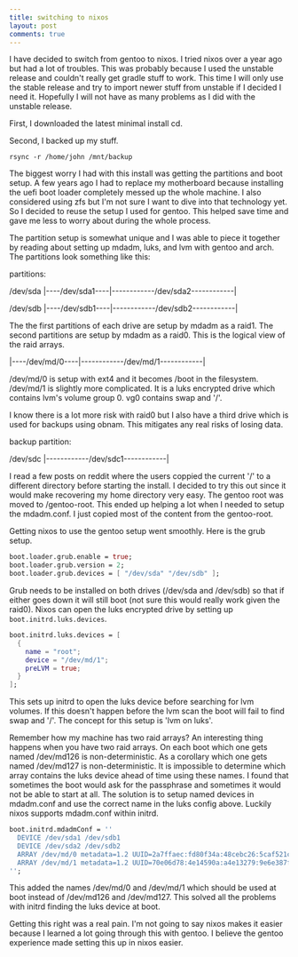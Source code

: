 ```yaml
---
title: switching to nixos
layout: post
comments: true
---
```


I have decided to switch from gentoo to nixos. I tried nixos over a year ago but had a lot of troubles. This was
probably because I used the unstable release and couldn't really get gradle stuff to work. This time I will only use
the stable release and try to import newer stuff from unstable if I decided I need it. Hopefully I will not have as
many problems as I did with the unstable release.

First, I downloaded the latest minimal install cd.

Second, I backed up my stuff.

    rsync -r /home/john /mnt/backup


The biggest worry I had with this install was getting the partitions and boot setup. A few years ago I had to replace
my motherboard because installing the uefi boot loader completely messed up the whole machine. I also considered using
zfs but I'm not sure I want to dive into that technology yet. So I decided to reuse the setup I used for gentoo. This
helped save time and gave me less to worry about during the whole process.

The partition setup is somewhat unique and I was able to piece it together by reading about setting up mdadm,
luks, and lvm with gentoo and arch. The partitions look something like this:

partitions:

/dev/sda
|----/dev/sda1----|------------/dev/sda2------------|

/dev/sdb
|----/dev/sdb1----|------------/dev/sdb2------------|

The the first partitions of each drive are setup by mdadm as a raid1. The second partitions are setup by mdadm as a
raid0. This is the logical view of the raid arrays.

|----/dev/md/0----|------------/dev/md/1------------|

/dev/md/0 is setup with ext4 and it becomes /boot in the filesystem. /dev/md/1 is slightly more complicated. It is a
luks encrypted drive which contains lvm's volume group 0. vg0 contains swap and '/'.

I know there is a lot more risk with raid0 but I also have a third drive which is used for backups using obnam. This
mitigates any real risks of losing data.

backup partition:

/dev/sdc
|------------/dev/sdc1------------|

I read a few posts on reddit where the users coppied the current '/' to a different directory before starting the
install. I decided to try this out since it would make recovering my home directory very easy. The gentoo root was
moved to /gentoo-root. This ended up helping a lot when I needed to setup the mdadm.conf. I just copied most of the
content from the gentoo-root.

Getting nixos to use the gentoo setup went smoothly. Here is the grub setup.

```nix
boot.loader.grub.enable = true;
boot.loader.grub.version = 2;
boot.loader.grub.devices = [ "/dev/sda" "/dev/sdb" ];
```

Grub needs to be installed on both drives (/dev/sda and /dev/sdb) so that if either goes down it will still boot (not
sure this would really work given the raid0). Nixos can open the luks encrypted drive by setting up
`boot.initrd.luks.devices`.

```nix
boot.initrd.luks.devices = [
  {
    name = "root";
    device = "/dev/md/1";
    preLVM = true;
  }
];
```

This sets up initrd to open the luks device before searching for lvm volumes. If this doesn't happen before the lvm
scan the boot will fail to find swap and '/'. The concept for this setup is 'lvm on luks'.

Remember how my machine has two raid arrays? An interesting thing happens when you have two raid arrays. On each boot
which one gets named /dev/md126 is non-deterministic. As a corollary which one gets named /dev/md127 is
non-deterministic. It is impossible to determine which array contains the luks device ahead of time using these names.
I found that sometimes the boot would ask for the passphrase and sometimes it would not be able to start at all. The
solution is to setup named devices in mdadm.conf and use the correct name in the luks config above. Luckily nixos
supports mdadm.conf within initrd.

```nix
boot.initrd.mdadmConf = ''
  DEVICE /dev/sda1 /dev/sdb1
  DEVICE /dev/sda2 /dev/sdb2
  ARRAY /dev/md/0 metadata=1.2 UUID=2a7ffaec:fd80f34a:48cebc26:5caf521c name=g1:0
  ARRAY /dev/md/1 metadata=1.2 UUID=70e06d78:4e14590a:a4e13279:9e6e387f name=g1:1
'';
```

This added the names /dev/md/0 and /dev/md/1 which should be used at boot instead of /dev/md126 and /dev/md127. This
solved all the problems with initrd finding the luks device at boot.

Getting this right was a real pain. I'm not going to say nixos makes it easier because I learned a lot going through
this with gentoo. I believe the gentoo experience made setting this up in nixos easier.